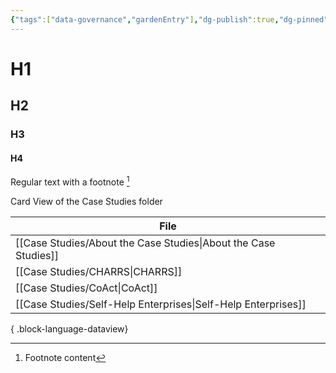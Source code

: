 ```yaml
---
{"tags":["data-governance","gardenEntry"],"dg-publish":true,"dg-pinned":true,"dg-home":true,"cssclasses":["cards"],"permalink":"/home/","pinned":true,"contentClasses":"cards","dgPassFrontmatter":true}
---
```


# H1
## H2
### H3
#### H4

Regular text with a footnote [^1]

Card View of the Case Studies folder

| File                                                               |
| ------------------------------------------------------------------ |
| [[Case Studies/About the Case Studies\|About the Case Studies]] |
| [[Case Studies/CHARRS\|CHARRS]]                                 |
| [[Case Studies/CoAct\|CoAct]]                                   |
| [[Case Studies/Self-Help Enterprises\|Self-Help Enterprises]]   |

{ .block-language-dataview}



[^1]: Footnote content